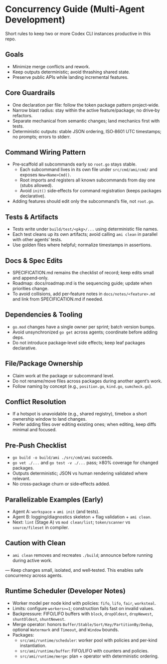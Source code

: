# Concurrency Guide (Multi‑Agent Development)

Short rules to keep two or more Codex CLI instances productive in this repo.

## Goals
- Minimize merge conflicts and rework.
- Keep outputs deterministic; avoid thrashing shared state.
- Preserve public APIs while landing incremental features.

## Core Guardrails
- One declaration per file: follow the token package pattern project‑wide.
- Narrow blast radius: stay within the active feature/package; no drive‑by refactors.
- Separate mechanical from semantic changes; land mechanics first with tests.
- Deterministic outputs: stable JSON ordering, ISO‑8601 UTC timestamps; no prompts; errors to stderr.

## Command Wiring Pattern
- Pre‑scaffold all subcommands early so `root.go` stays stable.
  - Each subcommand lives in its own file under `src/cmd/ami/cmd/` and exposes `New<Name>Cmd()`.
  - Root imports and registers all known subcommands from day one (stubs allowed).
  - Avoid `init()` side‑effects for command registration (keeps packages declarative).
- Adding features should edit only the subcommand’s file, not `root.go`.

## Tests & Artifacts
- Tests write under `build/test/<pkg>/...` using deterministic file names.
- Each test cleans up its own artifacts; avoid calling `ami clean` in parallel with other agents’ tests.
- Use golden files where helpful; normalize timestamps in assertions.

## Docs & Spec Edits
- SPECIFICATION.md remains the checklist of record; keep edits small and append‑only.
- Roadmap: docs/roadmap.md is the sequencing guide; update when priorities change.
- To avoid collisions, add per‑feature notes in `docs/notes/<feature>.md` and link from SPECIFICATION.md if needed.

## Dependencies & Tooling
- `go.mod` changes have a single owner per sprint; batch version bumps.
- Avoid unsynchronized `go get` across agents; coordinate before adding deps.
- Do not introduce package‑level side effects; keep leaf packages declarative.

## File/Package Ownership
- Claim work at the package or subcommand level.
- Do not rename/move files across packages during another agent’s work.
- Follow naming by concept (e.g., `position.go`, `kind.go`, `sumcheck.go`).

## Conflict Resolution
- If a hotspot is unavoidable (e.g., shared registry), timebox a short ownership window to land changes.
- Prefer adding files over editing existing ones; when editing, keep diffs minimal and focused.

## Pre‑Push Checklist
- `go build -o build/ami ./src/cmd/ami` succeeds.
- `go vet ./...` and `go test -v ./...` pass; ≥80% coverage for changed packages.
- Outputs deterministic; JSON vs human rendering validated where relevant.
- No cross‑package churn or side‑effects added.

## Parallelizable Examples (Early)
- Agent A: `workspace` + `ami init` (and tests).
- Agent B: logging/diagnostics skeleton + flag validation + `ami clean`.
- Next: `lint` (Stage A) vs `mod clean/list`; `token/scanner` vs `source/fileset` in compiler.

## Caution with Clean
- `ami clean` removes and recreates `./build`; announce before running during active work.

— Keep changes small, isolated, and well‑tested. This enables safe concurrency across agents.
## Runtime Scheduler (Developer Notes)
- Worker model per node kind with policies: `fifo`, `lifo`, `fair`, `worksteal`.
- Limits: configure `workers>=1`; construction fails fast on invalid values.
- Backpressure: FIFO/LIFO buffers with `block`, `dropOldest`, `dropNewest`, `shuntOldest`, `shuntNewest`.
- Merge operator: honors `Buffer/Stable/Sort/Key/PartitionBy/Dedup`, optional `Watermark` and `Timeout`, and `Window` bounds.
- Packages:
  - `src/ami/runtime/scheduler`: worker pool with policies and per-kind instantiation.
  - `src/ami/runtime/buffer`: FIFO/LIFO with counters and policies.
  - `src/ami/runtime/merge`: plan + operator with deterministic ordering.
